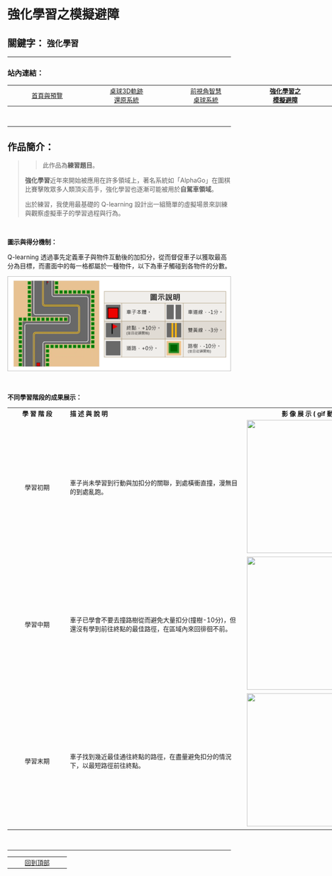 # 強化學習之模擬避障

## 關鍵字： `強化學習`

---

### 站內連結：

<table style="width:1000px">
    <tr>
        <td align="center" width="165px">
            <a href="../">首頁與預覽</a><br>
        </td>
        <td align="center" width="165px">
            <a href="../work_1/">桌球3D軌跡<br>還原系統</a><br>
        </td>
        <td align="center" width="165px">
            <a href="../work_2/">前視角智慧<br>桌球系統</a><br>
        </td>
        <td align="center" width="165px">
            <a href="../work_3/"><b>強化學習之<br>模擬避障</b></a><br>
        </td>
        <td align="center" width="165px">
            <a href="../work_4/">音樂歌手辨識</a><br>
        </td>
    </tr>
</table>

<br>

---

## 作品簡介：

> > 此作品為**練習題目**。
> 
> **強化學習**近年來開始被應用在許多領域上，著名系統如「AlphaGo」在圍棋比賽擊敗眾多人類頂尖高手，強化學習也逐漸可能被用於**自駕車領域**。
> 
> 出於練習，我使用最基礎的 Q-learning 設計出一組簡單的虛擬場景來訓練與觀察虛擬車子的學習過程與行為。


<br>

**圖示與得分機制：**

Q-learning 透過事先定義車子與物件互動後的加扣分，從而督促車子以獲取最高分為目標，而畫面中的每一格都屬於一種物件，以下為車子觸碰到各物件的分數。

![image](pic/legend.png)

<br>

**不同學習階段的成果展示：**

<table style="width:1000px">
    <tr>
        <td align="center" width="120px">
            <b>學 習 階 段</b><br>
        </td>
        <td width="385px">
            <b>描 述 與 說 明</b><br>
        </td>
        <td align="center">
            <b>影 像 展 示 ( gif 動 圖 )</b><br>
        </td>
    </tr>
    <tr>
        <td align="center" width="120px">
            學習初期<br>
        </td>
        <td width="385px">
            車子尚未學習到行動與加扣分的關聯，到處橫衝直撞，漫無目的到處亂跑。<br>
        </td>
        <td align="center">
            <img src="gif/stage_1.gif" width="300" height="300"><br>
        </td>
    </tr>
    <tr>
        <td align="center" width="120px">
            學習中期<br>
        </td>
        <td width="385px">
            車子已學會不要去撞路樹從而避免大量扣分(撞樹-10分)，但還沒有學到前往終點的最佳路徑，在區域內來回徘徊不前。<br>
        </td>
        <td align="center">
            <img src="gif/stage_2.gif" width="300" height="300"><br>
        </td>
    </tr>
    <tr>
        <td align="center" width="120px">
            學習末期<br>
        </td>
        <td width="385px">
            車子找到幾近最佳通往終點的路徑，在盡量避免扣分的情況下，以最短路徑前往終點。<br>
        </td>
        <td align="center">
            <img src="gif/stage_3.gif" width="300" height="300"><br>
        </td>
    </tr>
</table>

<br>

---

<table >
    <tr>
        <td align="center" width="120px">
            <a href="#強化學習之模擬避障">回到頂部</a><br>
        </td>
    </tr>
</table>